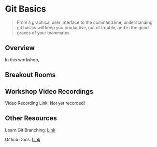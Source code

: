 # Git Basics
> From a graphical user interface to the command line, understanding git basics will keep you productive, out of trouble, and in the good graces of your teammates. 

## Overview

In this workshop, 


## Breakout Rooms

## Workshop Video Recordings

Video Recording Link: Not yet recorded!

## Other Resources

Learn Git Branching: [Link](https://learngitbranching.js.org/)

Github Docs: [Link](https://docs.github.com/en/github/getting-started-with-github/quickstart/git-and-github-learning-resources)



